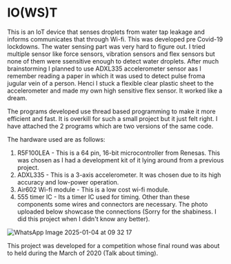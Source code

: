 # IO(WS)T

This is an IoT device that senses droplets from water tap leakage and informs communicates that through Wi-fi. This was developed pre Covid-19 lockdowns. The water sensing part was very hard to figure out. I tried multiple sensor like force sensors, vibration sensors and flex sensors but none of them were ssensitive enough to detect water droplets. After much brainstorming I planned to use ADXL335 accelerometer sensor aas I remember reading a paper in which it was used to detect pulse froma jugular vein of a person. Henci I stuck a flexible clear plastic sheet to the accelerometer and made my own high sensitive flex sensor. It worked like a dream.

The programs developed use thread based programming to make it more efficient and fast. It is overkill for such a small project but it just felt right. I have attached the 2 programs which are two versions of the same code.

The hardware used are as follows:
1. R5F100LEA - This is a 64 pin, 16-bit microcontroller from Renesas. This was chosen as I had a development kit of it lying around from a previous project.
2. ADXL335 - This is a 3-axis accelerometer. It was chosen due to its high accuracy and low-power operation.
3. Air602 Wi-fi module - This is a low cost wi-fi module.
4. 555 timer IC - Its a timer IC used for timing.
Other than these components some wires and connectors are necessary.
The photo uploaded below showcase the connections (Sorry for the shabiness. I did this project when I didn't know any better).

![WhatsApp Image 2025-01-04 at 09 32 17](https://github.com/user-attachments/assets/3bebcbfe-10c2-4f2d-ae78-2583cc33de1b)

This project was developed for a competition whose final round was about to held during the March of 2020 (Talk about timing).
